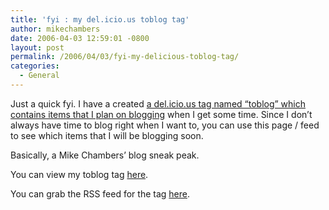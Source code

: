 ```yaml
---
title: 'fyi : my del.icio.us toblog tag'
author: mikechambers
date: 2006-04-03 12:59:01 -0800
layout: post
permalink: /2006/04/03/fyi-my-delicious-toblog-tag/
categories:
  - General
---
```



Just a quick fyi. I have a created [a del.icio.us tag named &#8220;toblog&#8221; which contains items that I plan on blogging][1] when I get some time. Since I don&#8217;t always have time to blog right when I want to, you can use this page / feed to see which items that I will be blogging soon.

Basically, a Mike Chambers&#8217; blog sneak peak.

You can view my toblog tag [here][1].

You can grab the RSS feed for the tag [here][2].

 [1]: http://del.icio.us/mikechambers/toblog
 [2]: http://del.icio.us/rss/mikechambers/toblog